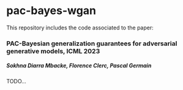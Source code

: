 # pac-bayes-wgan

This repository includes the code associated to the paper:
### PAC-Bayesian generalization guarantees for adversarial generative models, ICML 2023
##### Sokhna Diarra Mbacke, Florence Clerc, Pascal Germain

TODO...
